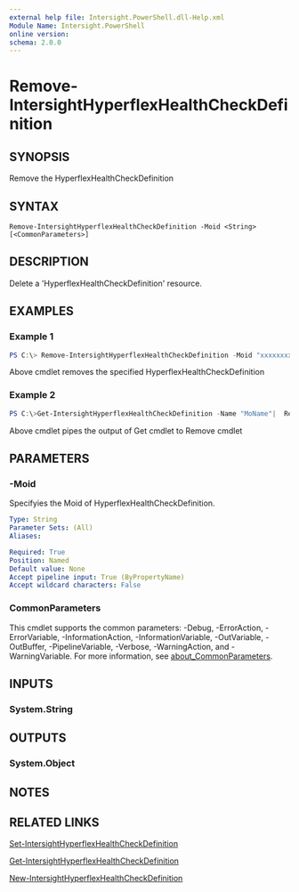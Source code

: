 ```yaml
---
external help file: Intersight.PowerShell.dll-Help.xml
Module Name: Intersight.PowerShell
online version:
schema: 2.0.0
---
```


# Remove-IntersightHyperflexHealthCheckDefinition

## SYNOPSIS
Remove the HyperflexHealthCheckDefinition

## SYNTAX

```
Remove-IntersightHyperflexHealthCheckDefinition -Moid <String> [<CommonParameters>]
```

## DESCRIPTION
Delete a &apos;HyperflexHealthCheckDefinition&apos; resource.

## EXAMPLES

### Example 1
```powershell
PS C:\> Remove-IntersightHyperflexHealthCheckDefinition -Moid "xxxxxxxxxxxxxxxxxxxxxxxxxxx"
```
Above cmdlet removes the specified HyperflexHealthCheckDefinition 

### Example 2
```powershell
PS C:\>Get-IntersightHyperflexHealthCheckDefinition -Name "MoName"|  Remove-IntersightHyperflexHealthCheckDefinition
```
Above cmdlet pipes the output of Get cmdlet to Remove cmdlet

## PARAMETERS

### -Moid
Specifyies the Moid of HyperflexHealthCheckDefinition.

```yaml
Type: String
Parameter Sets: (All)
Aliases:

Required: True
Position: Named
Default value: None
Accept pipeline input: True (ByPropertyName)
Accept wildcard characters: False
```

### CommonParameters
This cmdlet supports the common parameters: -Debug, -ErrorAction, -ErrorVariable, -InformationAction, -InformationVariable, -OutVariable, -OutBuffer, -PipelineVariable, -Verbose, -WarningAction, and -WarningVariable. For more information, see [about_CommonParameters](http://go.microsoft.com/fwlink/?LinkID=113216).

## INPUTS

### System.String

## OUTPUTS

### System.Object
## NOTES

## RELATED LINKS

[Set-IntersightHyperflexHealthCheckDefinition](./Set-IntersightHyperflexHealthCheckDefinition.md)

[Get-IntersightHyperflexHealthCheckDefinition](./Get-IntersightHyperflexHealthCheckDefinition.md)

[New-IntersightHyperflexHealthCheckDefinition](./New-IntersightHyperflexHealthCheckDefinition.md)

